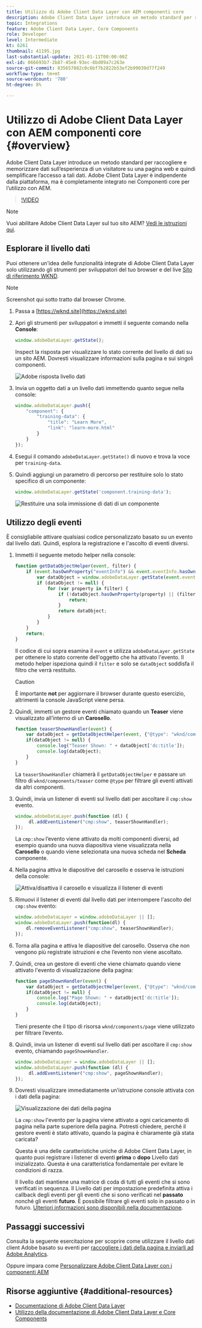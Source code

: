 ```yaml
---
title: Utilizzo di Adobe Client Data Layer con AEM componenti core
description: Adobe Client Data Layer introduce un metodo standard per raccogliere e memorizzare dati sull’esperienza di un visitatore su una pagina web e quindi semplificare l’accesso a tali dati. Adobe Client Data Layer è indipendente dalla piattaforma, ma è completamente integrato nei Componenti core per l’utilizzo con AEM.
topic: Integrations
feature: Adobe Client Data Layer, Core Components
role: Developer
level: Intermediate
kt: 6261
thumbnail: 41195.jpg
last-substantial-update: 2021-01-11T00:00:00Z
exl-id: 066693b7-2b87-45e8-93ec-8bd09a7c263e
source-git-commit: 835657082c0c6bf7b2822b53ef2b99039d77f249
workflow-type: tm+mt
source-wordcount: '780'
ht-degree: 8%

---
```


# Utilizzo di Adobe Client Data Layer con AEM componenti core {#overview}

Adobe Client Data Layer introduce un metodo standard per raccogliere e memorizzare dati sull’esperienza di un visitatore su una pagina web e quindi semplificare l’accesso a tali dati. Adobe Client Data Layer è indipendente dalla piattaforma, ma è completamente integrato nei Componenti core per l’utilizzo con AEM.

>[!VIDEO](https://video.tv.adobe.com/v/41195?quality=12&learn=on)

>[!NOTE]
>
> Vuoi abilitare Adobe Client Data Layer sul tuo sito AEM? [Vedi le istruzioni qui](https://experienceleague.adobe.com/docs/experience-manager-core-components/using/developing/data-layer/overview.html#installation-activation).

## Esplorare il livello dati

Puoi ottenere un&#39;idea delle funzionalità integrate di Adobe Client Data Layer solo utilizzando gli strumenti per sviluppatori del tuo browser e del live [Sito di riferimento WKND](https://wknd.site/).

>[!NOTE]
>
> Screenshot qui sotto tratto dal browser Chrome.

1. Passa a [https://wknd.site](https://wknd.site)
1. Apri gli strumenti per sviluppatori e immetti il seguente comando nella **Console**:

   ```js
   window.adobeDataLayer.getState();
   ```

   Inspect la risposta per visualizzare lo stato corrente del livello di dati su un sito AEM. Dovresti visualizzare informazioni sulla pagina e sui singoli componenti.

   ![Adobe risposta livello dati](assets/data-layer-state-response.png)

1. Invia un oggetto dati a un livello dati immettendo quanto segue nella console:

   ```js
   window.adobeDataLayer.push({
       "component": {
           "training-data": {
               "title": "Learn More",
               "link": "learn-more.html"
           }
       }
   });
   ```

1. Esegui il comando `adobeDataLayer.getState()` di nuovo e trova la voce per `training-data`.
1. Quindi aggiungi un parametro di percorso per restituire solo lo stato specifico di un componente:

   ```js
   window.adobeDataLayer.getState('component.training-data');
   ```

   ![Restituire una sola immissione di dati di un componente](assets/return-just-single-component.png)

## Utilizzo degli eventi

È consigliabile attivare qualsiasi codice personalizzato basato su un evento dal livello dati. Quindi, esplora la registrazione e l&#39;ascolto di eventi diversi.

1. Immetti il seguente metodo helper nella console:

   ```js
   function getDataObjectHelper(event, filter) {
       if (event.hasOwnProperty("eventInfo") && event.eventInfo.hasOwnProperty("path")) {
           var dataObject = window.adobeDataLayer.getState(event.eventInfo.path);
           if (dataObject != null) {
               for (var property in filter) {
                   if (!dataObject.hasOwnProperty(property) || (filter[property] !== null && filter[property] !== dataObject[property])) {
                       return;
                   }
                   return dataObject;
               }
           }
       }
       return;
   }
   ```

   Il codice di cui sopra esamina il `event` e utilizza `adobeDataLayer.getState` per ottenere lo stato corrente dell&#39;oggetto che ha attivato l&#39;evento. Il metodo helper ispeziona quindi il `filter` e solo se `dataObject` soddisfa il filtro che verrà restituito.

   >[!CAUTION]
   >
   > È importante **not** per aggiornare il browser durante questo esercizio, altrimenti la console JavaScript viene persa.

1. Quindi, immetti un gestore eventi chiamato quando un **Teaser** viene visualizzato all’interno di un **Carosello**.

   ```js
   function teaserShownHandler(event) {
       var dataObject = getDataObjectHelper(event, {"@type": "wknd/components/teaser"});
       if(dataObject != null) {
           console.log("Teaser Shown: " + dataObject['dc:title']);
           console.log(dataObject);
       }
   }
   ```

   La `teaserShownHandler` chiamerà il `getDataObjectHelper` e passare un filtro di `wknd/components/teaser` come `@type` per filtrare gli eventi attivati da altri componenti.

1. Quindi, invia un listener di eventi sul livello dati per ascoltare il `cmp:show` evento.

   ```js
   window.adobeDataLayer.push(function (dl) {
        dl.addEventListener("cmp:show", teaserShownHandler);
   });
   ```

   La `cmp:show` l’evento viene attivato da molti componenti diversi, ad esempio quando una nuova diapositiva viene visualizzata nella **Carosello** o quando viene selezionata una nuova scheda nel **Scheda** componente.

1. Nella pagina attiva le diapositive del carosello e osserva le istruzioni della console:

   ![Attiva/disattiva il carosello e visualizza il listener di eventi](assets/teaser-console-slides.png)

1. Rimuovi il listener di eventi dal livello dati per interrompere l&#39;ascolto del `cmp:show` evento:

   ```js
   window.adobeDataLayer = window.adobeDataLayer || [];
   window.adobeDataLayer.push(function(dl) {
       dl.removeEventListener("cmp:show", teaserShownHandler);
   });
   ```

1. Torna alla pagina e attiva le diapositive del carosello. Osserva che non vengono più registrate istruzioni e che l’evento non viene ascoltato.

1. Quindi, crea un gestore di eventi che viene chiamato quando viene attivato l&#39;evento di visualizzazione della pagina:

   ```js
   function pageShownHandler(event) {
       var dataObject = getDataObjectHelper(event, {"@type": "wknd/components/page"});
       if(dataObject != null) {
           console.log("Page Shown: " + dataObject['dc:title']);
           console.log(dataObject);
       }
   }
   ```

   Tieni presente che il tipo di risorsa `wknd/components/page` viene utilizzato per filtrare l’evento.

1. Quindi, invia un listener di eventi sul livello dati per ascoltare il `cmp:show` evento, chiamando `pageShownHandler`.

   ```js
   window.adobeDataLayer = window.adobeDataLayer || [];
   window.adobeDataLayer.push(function (dl) {
        dl.addEventListener("cmp:show", pageShownHandler);
   });
   ```

1. Dovresti visualizzare immediatamente un’istruzione console attivata con i dati della pagina:

   ![Visualizzazione dei dati della pagina](assets/page-show-console-data.png)

   La `cmp:show` l&#39;evento per la pagina viene attivato a ogni caricamento di pagina nella parte superiore della pagina. Potresti chiedere, perché il gestore eventi è stato attivato, quando la pagina è chiaramente già stata caricata?

   Questa è una delle caratteristiche uniche di Adobe Client Data Layer, in quanto puoi registrare i listener di eventi **prima** o **dopo** Livello dati inizializzato. Questa è una caratteristica fondamentale per evitare le condizioni di razza.

   Il livello dati mantiene una matrice di coda di tutti gli eventi che si sono verificati in sequenza. Il Livello dati per impostazione predefinita attiva i callback degli eventi per gli eventi che si sono verificati nel **passato** nonché gli eventi **futuro**. È possibile filtrare gli eventi solo in passato o in futuro. [Ulteriori informazioni sono disponibili nella documentazione](https://github.com/adobe/adobe-client-data-layer/wiki#addeventlistener).


## Passaggi successivi

Consulta la seguente esercitazione per scoprire come utilizzare il livello dati client Adobe basato su eventi per [raccogliere i dati della pagina e inviarli ad Adobe Analytics](../analytics/collect-data-analytics.md).

Oppure impara come [Personalizzare Adobe Client Data Layer con i componenti AEM](./data-layer-customize.md)


## Risorse aggiuntive {#additional-resources}

* [Documentazione di Adobe Client Data Layer](https://github.com/adobe/adobe-client-data-layer/wiki)
* [Utilizzo della documentazione di Adobe Client Data Layer e Core Components](https://experienceleague.adobe.com/docs/experience-manager-core-components/using/developing/data-layer/overview.html)
